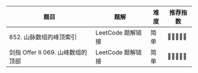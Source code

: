 | 题目 | 题解 | 难度 | 推荐指数 |
| --- | --- | --- | --- |
| 852. 山脉数组的峰顶索引 | LeetCode 题解链接 | 简单 | 🤩🤩🤩🤩🤩 |
| 剑指 Offer II 069. 山峰数组的顶部 | LeetCode 题解链接 | 简单 | 🤩🤩🤩🤩🤩 |
